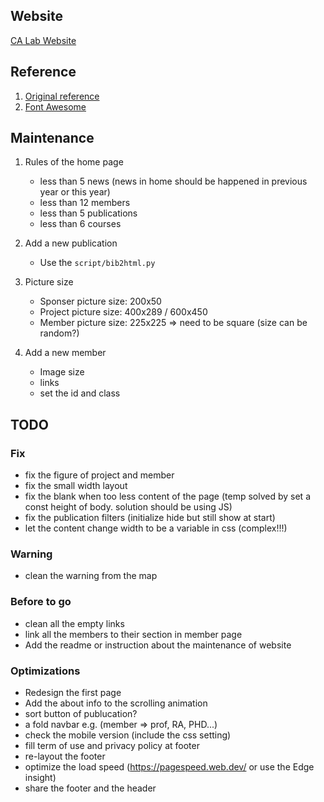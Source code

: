 ## Website
[CA Lab Website](https://chunyen-chen.github.io/Calab-new-web.github.io/)


## Reference
1. [Original reference](https://github.com/learning-zone/website-templates)
1. [Font Awesome](https://fontawesome.com/v6/download)


## Maintenance
1. Rules of the home page
   * less than 5 news (news in home should be happened in previous year or this year)
   * less than 12 members
   * less than 5 publications
   * less than 6 courses

1. Add a new publication
   * Use the `script/bib2html.py`

1. Picture size
   * Sponser picture size: 200x50
   * Project picture size: 400x289 / 600x450
   * Member  picture size: 225x225 => need to be square (size can be random?)

1. Add a new member
   * Image size
   * links
   * set the id and class


## TODO
### Fix
* fix the figure of project and member
* fix the small width layout
* fix the blank when too less content of the page (temp solved by set a const height of body. solution should be using JS)
* fix the publication filters (initialize hide but still show at start)
* let the content change width to be a variable in css (complex!!!)

### Warning
* clean the warning from the map

### Before to go
* clean all the empty links
* link all the members to their section in member page
* Add the readme or instruction about the maintenance of website

### Optimizations
* Redesign the first page
* Add the about info to the scrolling animation
* sort button of publucation?
* a fold navbar e.g. (member => prof, RA, PHD...)
* check the mobile version (include the css setting)
* fill term of use and privacy policy at footer
* re-layout the footer
* optimize the load speed (https://pagespeed.web.dev/ or use the Edge insight)
* share the footer and the header
